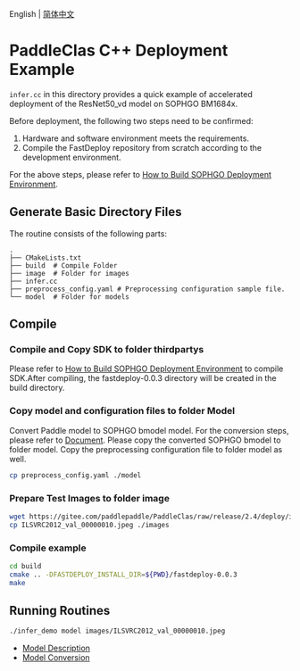English | [简体中文](README_CN.md)
# PaddleClas C++ Deployment Example

`infer.cc` in this directory provides a quick example of accelerated deployment of the ResNet50_vd model on SOPHGO BM1684x.

Before deployment, the following two steps need to be confirmed:

1. Hardware and software environment meets the requirements.
2. Compile the FastDeploy repository from scratch according to the development environment.

For the above steps, please refer to [How to Build SOPHGO Deployment Environment](../../../../../../docs/en/build_and_install/sophgo.md).

## Generate Basic Directory Files

The routine consists of the following parts:
```text
.
├── CMakeLists.txt
├── build  # Compile Folder
├── image  # Folder for images
├── infer.cc
├── preprocess_config.yaml # Preprocessing configuration sample file.
└── model  # Folder for models
```

## Compile

### Compile and Copy SDK to folder thirdpartys

Please refer to [How to Build SOPHGO Deployment Environment](../../../../../../docs/en/build_and_install/sophgo.md) to compile SDK.After compiling, the fastdeploy-0.0.3 directory will be created in the build directory.

### Copy model and configuration files to folder Model
Convert Paddle model to SOPHGO bmodel model. For the conversion steps, please refer to [Document](../README.md).
Please copy the converted SOPHGO bmodel to folder model.
Copy the preprocessing configuration file to folder model as well.
```bash
cp preprocess_config.yaml ./model
```

### Prepare Test Images to folder image
```bash
wget https://gitee.com/paddlepaddle/PaddleClas/raw/release/2.4/deploy/images/ImageNet/ILSVRC2012_val_00000010.jpeg
cp ILSVRC2012_val_00000010.jpeg ./images
```

### Compile example

```bash
cd build
cmake .. -DFASTDEPLOY_INSTALL_DIR=${PWD}/fastdeploy-0.0.3
make
```

## Running Routines

```bash
./infer_demo model images/ILSVRC2012_val_00000010.jpeg
```


- [Model Description](../../)
- [Model Conversion](../)
